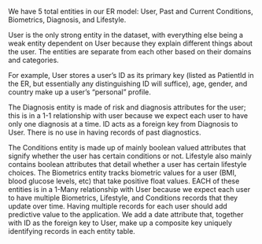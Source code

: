 We have 5 total entities in our ER model: User, Past and Current Conditions, Biometrics, Diagnosis, and Lifestyle. 

User is the only strong entity in the dataset, with everything else being a weak entity dependent on User because they explain different things about the user. The entities are separate from each other based on their domains and categories. 

For example, User stores a user’s ID as its primary key (listed as PatientId in the ER, but essentially any distinguishing ID will suffice), age, gender, and country make up a user’s “personal” profile. 

The Diagnosis entity is made of risk and diagnosis attributes for the user; this is in a 1-1 relationship with user because we expect each user to have only one diagnosis at a time. ID acts as a foreign key from Diagnosis to User. There is no use in having records of past diagnostics. 

The Conditions entity is made up of mainly boolean valued attributes that signify whether the user has certain conditions or not. Lifestyle also mainly contains boolean attributes that detail whether a user has certain lifestyle choices. The Biometrics entity tracks biometric values for a user (BMI, blood glucose levels, etc) that take positive float values. EACH of these entities is in a 1-Many relationship with User because we expect each user to have multiple Biometrics, Lifestyle, and Conditions records that they update over time. Having multiple records for each user should add predictive value to the application. We add a date attribute that, together with ID as the foreign key to User, make up a composite key uniquely identifying records in each entity table.



